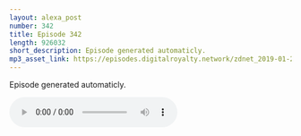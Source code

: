 ```yaml
---
layout: alexa_post
number: 342
title: Episode 342
length: 926032
short_description: Episode generated automaticly.
mp3_asset_link: https://episodes.digitalroyalty.network/zdnet_2019-01-22_01-00-18.mp3
---
```


Episode generated automaticly.

<audio controls>
    <source src="{{ page.mp3_asset_link }}" type="audio/mpeg">
</audio>